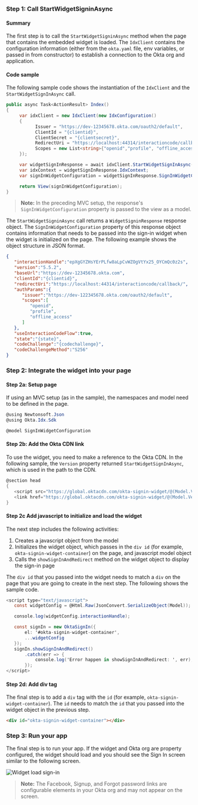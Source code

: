 ### Step 1: Call StartWidgetSigninAsync

#### Summary

The first step is to call the `StartWidgetSigninAsync` method when the page that contains the embedded widget is loaded. The `IdxClient` contains the configuration information (either from the `okta.yaml` file, env variables, or passed in from constructor) to establish a connection to the Okta org and application.

#### Code sample

The following sample code shows the instantiation of the `IdxClient` and the `StartWidgetSignInAsync` call.

```csharp
public async Task<ActionResult> Index()
{
     var idxClient = new IdxClient(new IdxConfiguration()
     {
           Issuer = "https://dev-12345678.okta.com/oauth2/default",
           ClientId = "{clientid}",
           ClientSecret = "{clientsecret}",
           RedirectUri = "https://localhost:44314/interactioncode/callback/",
           Scopes = new List<string>{"openid","profile", "offline_access"}
     });

     var widgetSignInResponse = await idxClient.StartWidgetSignInAsync(default);
     var idxContext = widgetSignInResponse.IdxContext;
     var signInWidgetConfiguration = widgetSignInResponse.SignInWidgetConfiguration;

     return View(signInWidgetConfiguration);
}
```

> **Note:** In the preceding MVC setup, the response's `SignInWidgetConfiguration` property is passed to the view as a model.

The `StartWidgetSigninAsync` call returns a `WidgetSigninResponse` response object. The `SignInWidgetConfiguration`  property of this response object contains information that needs to be passed into the sign-in widget when the widget is initialized on the page. The following example shows the object structure in JSON format.

```json
{
   "interactionHandle":"epXgGYZHsYErPLfw8aLpCvWZOgVtYx25_OYCmQc0z2s",
   "version":"5.5.2",
   "baseUrl":"https://dev-12345678.okta.com",
   "clientId":"{clientid}",
   "redirectUri":"https://localhost:44314/interactioncode/callback/",
   "authParams":{
      "issuer":"https://dev-122345678.okta.com/oauth2/default",
      "scopes":[
         "openid",
         "profile",
         "offline_access"
      ]
   },
   "useInteractionCodeFlow":true,
   "state":"{state}",
   "codeChallenge":"{codechallenge}",
   "codeChallengeMethod":"S256"
}
```

### Step 2: Integrate the widget into your page

#### Step 2a: Setup page

If using an MVC setup (as in the sample), the namespaces and model need to be defined in the page.

```csharp
@using Newtonsoft.Json
@using Okta.Idx.Sdk

@model SignInWidgetConfiguration
```

#### Step 2b: Add the Okta CDN link

To use the widget, you need to make a reference to the Okta CDN. In the following sample, the `Version` property returned `StartWidgetSignInAsync`, which is used in the path to the CDN.

```csharp
@section head
{
   <script src="https://global.oktacdn.com/okta-signin-widget/@(Model.Version)/js/okta-sign-in.min.js" type="text/javascript"></script>
   <link href="https://global.oktacdn.com/okta-signin-widget/@(Model.Version)/css/okta-sign-in.min.css" type="text/css" rel="stylesheet" />
}
```

#### Step 2c Add javascript to initialize and load the widget

The next step includes the following activities:

1. Creates a javascript object from the model
1. Initializes the widget object, which passes in the `div id` (for example, `okta-signin-widget-container`) on the page, and javascript model object
1. Calls the `showSignInAndRedirect` method on the widget object to display the sign-in page

The `div id` that you passed into the widget needs to match a `div` on the page that you are going to create in the next step. The following shows the sample code.

```csharp
<script type="text/javascript">
   const widgetConfig = @Html.Raw(JsonConvert.SerializeObject(Model));

   console.log(widgetConfig.interactionHandle);

   const signIn = new OktaSignIn({
       el: '#okta-signin-widget-container',
       ...widgetConfig
   });
   signIn.showSignInAndRedirect()
       .catch(err => {
           console.log('Error happen in showSignInAndRedirect: ', err);
       });
</script>
```

#### Step 2d: Add div tag

The final step is to add a `div` tag with the `id` (for example, `okta-signin-widget-container`). The `id` needs to match the `id` that you passed into the widget object in the previous step.

```html
<div id="okta-signin-widget-container"></div>
```

### Step 3: Run your app

The final step is to run your app. If the widget and Okta org are property configured, the widget should load and you should see the Sign In screen similar to the following screen.

<div class="common-image-format">

![Widget load sign-in](/img/oie-embedded-sdk/oie-embedded-widget-use-case-load-screen-signin.png
 "Widget load sign-in")

</div>

> **Note:** The Facebook, Signup, and Forgot password links are configurable elements in your Okta org and may not appear on the screen.
